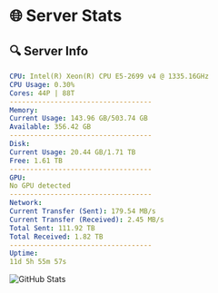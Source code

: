 # 🌐 Server Stats
## 🔍 Server Info
```yaml
CPU: Intel(R) Xeon(R) CPU E5-2699 v4 @ 1335.16GHz
CPU Usage: 0.30%
Cores: 44P | 88T
-----------------------------------
Memory:
Current Usage: 143.96 GB/503.74 GB
Available: 356.42 GB
-----------------------------------
Disk:
Current Usage: 20.44 GB/1.71 TB
Free: 1.61 TB
-----------------------------------
GPU:
No GPU detected
-----------------------------------
Network:
Current Transfer (Sent): 179.54 MB/s
Current Transfer (Received): 2.45 MB/s
Total Sent: 111.92 TB
Total Received: 1.82 TB
-----------------------------------
Uptime:
11d 5h 55m 57s
```
![GitHub Stats](https://img.shields.io/badge/Updated-2025-02-19_04:39:15-blue)